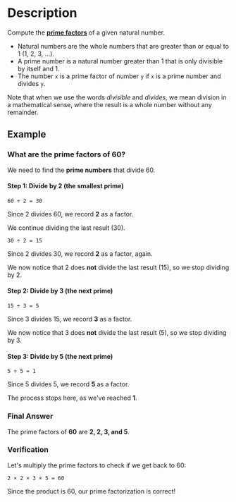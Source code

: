 # Description

Compute the [**prime factors**][integer-factorization] of a given natural number.

* Natural numbers are the whole numbers that are greater than or equal to 1 (1, 2, 3, ...).
* A prime number is a natural number greater than 1 that is only divisible by itself and 1.
* The number `x` is a prime factor of number `y` if `x` is a prime number and divides `y`.

Note that when we use the words _divisible_ and _divides_, we mean division in a mathematical sense, where the result is a whole number without any remainder.

## Example

### What are the prime factors of 60?

We need to find the **prime numbers** that divide 60.

#### Step 1: Divide by 2 (the smallest prime)

```text
60 ÷ 2 = 30
```

Since 2 divides 60, we record **2** as a factor.

We continue dividing the last result (30).

```text
30 ÷ 2 = 15
```

Since 2 divides 30, we record **2** as a factor, again.

We now notice that 2 does **not** divide the last result (15), so we stop dividing by 2.

#### Step 2: Divide by 3 (the next prime)

```text
15 ÷ 3 = 5
```

Since 3 divides 15, we record **3** as a factor.

We now notice that 3 does **not** divide the last result (5), so we stop dividing by 3.

#### Step 3: Divide by 5 (the next prime)

```text
5 ÷ 5 = 1
```

Since 5 divides 5, we record **5** as a factor.

The process stops here, as we've reached **1**.

### Final Answer

The prime factors of **60** are **2, 2, 3, and 5**.

### Verification

Let's multiply the prime factors to check if we get back to 60:

```text
2 × 2 × 3 × 5 = 60
```

Since the product is 60, our prime factorization is correct!

[integer-factorization]: https://en.wikipedia.org/wiki/Integer_factorization

